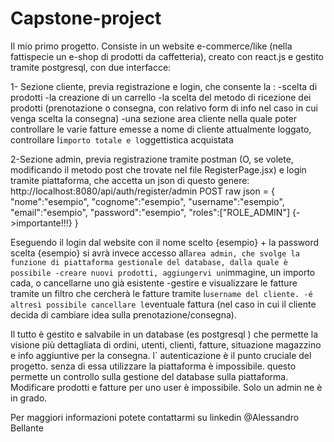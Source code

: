 # Capstone-project

Il mio primo progetto.
Consiste in un website e-commerce/like (nella fattispecie un e-shop di prodotti da caffetteria), creato con react.js e gestito tramite postgresql, con due interfacce:


1- Sezione cliente, previa registrazione e login, che consente la :
-scelta di prodotti
-la creazione di un carrello
-la scelta del metodo di ricezione dei prodotti (prenotazione o consegna, con relativo form di info nel caso in cui venga scelta la consegna)
-una sezione area cliente nella quale poter controllare le varie fatture emesse a nome di cliente attualmente loggato, controllare l`importo totale e l`oggettistica acquistata

2-Sezione admin, previa registrazione tramite postman (O, se volete, modificando il metodo post che trovate nel file RegisterPage.jsx) e login tramite piattaforma, che accetta un json di questo genere:
http://localhost:8080/api/auth/register/admin POST 
raw json = 
   {
   "nome":"esempio",
   "cognome":"esempio",
   "username":"esempio",
   "email":"esempio",
   "password":"esempio",
   "roles":["ROLE_ADMIN"] {->importante!!!}
   }

Eseguendo il login dal website con il nome scelto {esempio} + la password scelta {esempio} si avrà invece accesso all`area admin, che svolge la funzione di piattaforma gestionale del database, dalla quale è possibile
-creare nuovi prodotti, aggiungervi un`immagine, un importo cada, o cancellarne uno già esistente
-gestire e visualizzare le fatture tramite un filtro che cercherà le fatture tramite l`username del cliente.
-é altresì possibile cancellare l`eventuale fattura (nel caso in cui il cliente decida di cambiare idea sulla prenotazione/consegna).


Il tutto è gestito e salvabile in un database (es postgresql ) che permette la visione più dettagliata di ordini, utenti, clienti, fatture, situazione magazzino e info aggiuntive per la consegna. 
l` autenticazione è il punto cruciale del progetto. senza di essa utilizzare la piattaforma è impossibile. questo permette un controllo sulla gestione del database sulla piattaforma. 
Modificare prodotti e fatture per uno user è impossibile. Solo un admin ne è in grado.


Per maggiori informazioni potete contattarmi su linkedin @Alessandro Bellante

